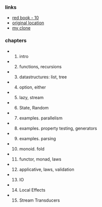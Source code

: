### links

- [red book - 10](https://livebook.manning.com/book/functional-programming-in-scala/chapter-10/)
- [original location](https://github.com/fpinscala/fpinscala)
- [my clone](https://github.com/alexr007/fpinscala/tree/master/exercises/src/main/scala/fpinscala)

### chapters

- 1. intro
- 2. functions, recursions
- 3. datastructures: list, tree
- 4. option, either
- 5. lazy, stream
- 6. State, Random
- 7. examples. parallelism
- 8. examples. property testing, generators
- 9. examples. parsing
- 10. monoid. fold
- 11. functor, monad, laws
- 12. applicative, laws, validation
- 13. IO
- 14. Local Effects
- 15. Stream Transducers
